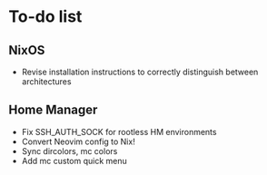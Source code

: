 # To-do list

## NixOS

- Revise installation instructions to correctly distinguish between architectures

## Home Manager

- Fix SSH_AUTH_SOCK for rootless HM environments
- Convert Neovim config to Nix!
- Sync dircolors, mc colors
- Add mc custom quick menu
